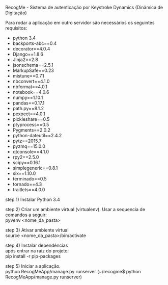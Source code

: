 RecogMe - Sistema de autenticação por Keystroke Dynamics (Dinâmica de Digitação)

Para rodar a aplicação em outro servidor são necessários os seguintes requisitos: 
- python 3.4 
- backports-abc==0.4
- decorator==4.0.4
- Django==1.8.6
- Jinja2==2.8
- jsonschema==2.5.1
- MarkupSafe==0.23
- mistune==0.7.1
- nbconvert==4.1.0
- nbformat==4.0.1
- notebook==4.0.6
- numpy==1.10.1
- pandas==0.17.1
- path.py==8.1.2
- pexpect==4.0.1
- pickleshare==0.5
- ptyprocess==0.5
- Pygments==2.0.2
- python-dateutil==2.4.2
- pytz==2015.7
- pyzmq==15.0.0
- qtconsole==4.1.0
- rpy2==2.5.0
- scipy==0.16.1
- simplegeneric==0.8.1
- six==1.10.0
- terminado==0.5
- tornado==4.3
- traitlets==4.0.0

step 1) Instalar Python 3.4

step 2) Criar um ambiente virtual (virtualenv). Usar a sequencia de comandos a seguir:
 <br />pyvenv \<nome_da_pasta\>

step 3) Ativar ambiente virtual
 <br />source \<nome_da_pasta\>/bin/activate

step 4) Instalar dependências
 <br />após entrar na raiz do projeto:
 <br />pip install -r pip-packages

step 5) Iniciar a aplicação. 
 <br />python RecogMeApp/manage.py runserver (~/recogme$ python RecogMeApp/manage.py runserver)
